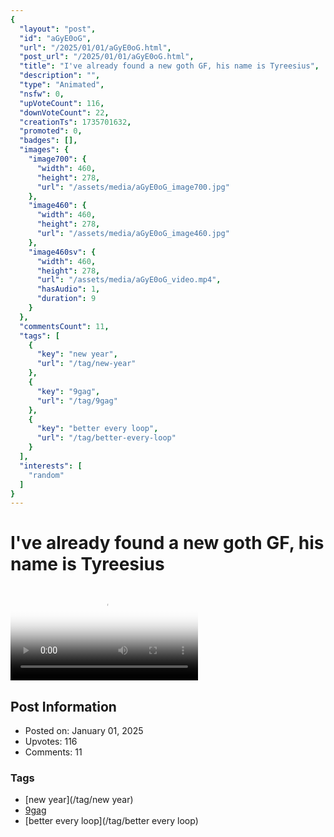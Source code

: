 ```yaml
---
{
  "layout": "post",
  "id": "aGyE0oG",
  "url": "/2025/01/01/aGyE0oG.html",
  "post_url": "/2025/01/01/aGyE0oG.html",
  "title": "I've already found a new goth GF, his name is Tyreesius",
  "description": "",
  "type": "Animated",
  "nsfw": 0,
  "upVoteCount": 116,
  "downVoteCount": 22,
  "creationTs": 1735701632,
  "promoted": 0,
  "badges": [],
  "images": {
    "image700": {
      "width": 460,
      "height": 278,
      "url": "/assets/media/aGyE0oG_image700.jpg"
    },
    "image460": {
      "width": 460,
      "height": 278,
      "url": "/assets/media/aGyE0oG_image460.jpg"
    },
    "image460sv": {
      "width": 460,
      "height": 278,
      "url": "/assets/media/aGyE0oG_video.mp4",
      "hasAudio": 1,
      "duration": 9
    }
  },
  "commentsCount": 11,
  "tags": [
    {
      "key": "new year",
      "url": "/tag/new-year"
    },
    {
      "key": "9gag",
      "url": "/tag/9gag"
    },
    {
      "key": "better every loop",
      "url": "/tag/better-every-loop"
    }
  ],
  "interests": [
    "random"
  ]
}
---
```


# I've already found a new goth GF, his name is Tyreesius

<video controls playsinline loop poster="/assets/media/aGyE0oG_image460.jpg">
  <source src="/assets/media/aGyE0oG_video.mp4" type="video/mp4">
  Your browser does not support the video tag.
</video>

## Post Information

- Posted on: January 01, 2025
- Upvotes: 116
- Comments: 11

### Tags

- [new year](/tag/new year)
- [9gag](/tag/9gag)
- [better every loop](/tag/better every loop)
